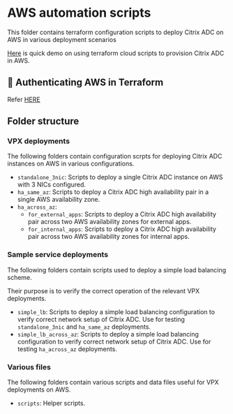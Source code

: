 # AWS automation scripts

This folder contains terraform configuration scripts to deploy Citrix ADC on AWS in various deployment scenarios

[Here](https://www.youtube.com/watch?v=LgGS0-Q5ODE&list=PLrUklKi1o_Zny9cgvjJ7xrBtcdOY_Kc6N&index=14&ab_channel=Citrix) is quick demo on using terraform cloud scripts to provision Citrix ADC in AWS.

## 🔐 Authenticating AWS in Terraform

Refer [HERE](https://registry.terraform.io/providers/hashicorp/aws/latest/docs#authentication-and-configuration)

## Folder structure

### VPX deployments

The following folders contain configuration scrpts for deploying Citrix ADC instances on AWS in
various configurations.

* `standalone_3nic`: Scripts to deploy a single Citrix ADC instance on AWS with 3 NICs configured.
* `ha_same_az`: Scripts to deploy a Citrix ADC high availability pair in a single AWS availability zone.
* `ha_across_az`:
  * `for_external_apps`: Scripts to deploy a Citrix ADC high availability pair across two AWS availability zones for external apps.
  * `for_internal_apps`: Scripts to deploy a Citrix ADC high availability pair across two AWS availability zones for internal apps.

### Sample service deployments

The following folders contain scripts used to deploy a simple load balancing scheme.

Their purpose is to verify the correct operation of the relevant VPX deployments.

* `simple_lb`: Scripts to deploy a simple load balancing configuration to verify correct network setup of Citrix ADC. Use for testing `standalone_3nic` and `ha_same_az` deployments.
* `simple_lb_across_az`: Scripts to deploy a simple load balancing configuration to verify correct network setup of Citrix ADC. Use for testing `ha_across_az` deployments.

### Various files

The following folders contain various scripts and data files useful for VPX deployments on AWS.

* `scripts`: Helper scripts.
